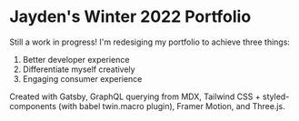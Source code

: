 # Jayden's Winter 2022 Portfolio

Still a work in progress!
I'm redesiging my portfolio to achieve three things:

1. Better developer experience
2. Differentiate myself creatively
3. Engaging consumer experience

Created with Gatsby, GraphQL querying from MDX, Tailwind CSS + styled-components (with babel twin.macro plugin), Framer Motion, and Three.js.
